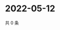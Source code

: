 # 2022-05-12

共 0 条

<!-- BEGIN WEIBO -->
<!-- 最后更新时间 Thu May 12 2022 01:25:52 GMT+0800 (China Standard Time) -->

<!-- END WEIBO -->
